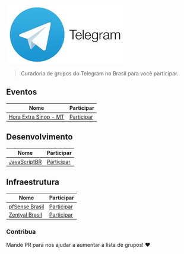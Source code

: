 ![Logo](imagens/logo.jpeg)
>Curadoria de grupos do Telegram no Brasil para você participar.<br>

## Eventos

Nome                                              | Participar
--------------------------------------------------| -----------------------------------------------------------------
[Hora Extra Sinop - MT](-)                        | [Participar](http://bitly.com/horaextrasinopmt)


## Desenvolvimento

Nome                                              | Participar
--------------------------------------------------| -----------------------------------------------------------------
[JavaScriptBR](-)                                 | [Participar](https://telegram.me/joinchat/Ali74QI_UHj-ouerCJY11g)

## Infraestrutura

Nome                                              | Participar
--------------------------------------------------| -----------------------------------------------------------------
[pfSense Brasil](-)                               | [Participar](https://telegram.me/joinchat/A733uQBZsyyehIEfUyZFag)
[Zentyal Brasil](-)                               | [Participar](https://telegram.me/joinchat/AI7jrQBv0xsSmjqbY8xG4Q)

### Contribua
Mande PR para nos ajudar a aumentar a lista de grupos!
:heart:
